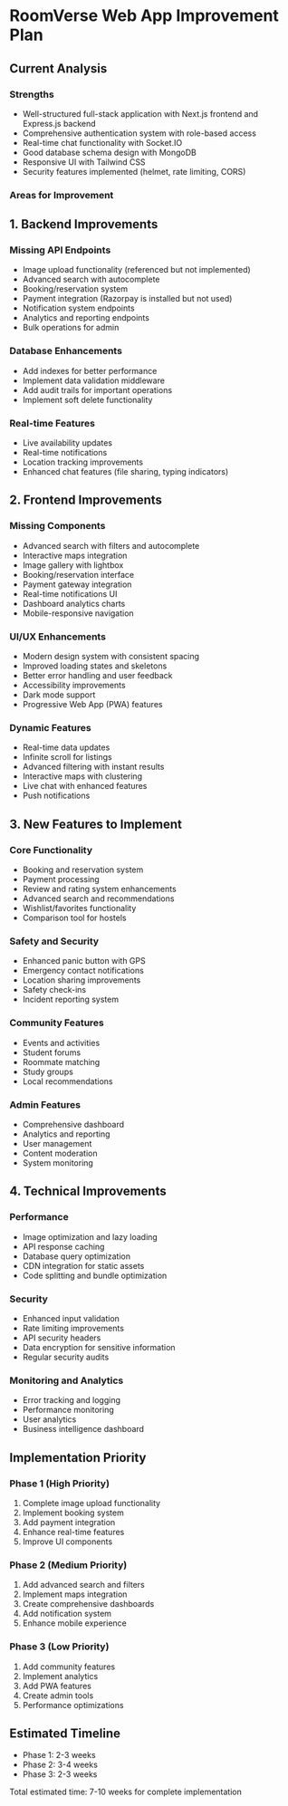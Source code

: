 # RoomVerse Web App Improvement Plan

## Current Analysis

### Strengths
- Well-structured full-stack application with Next.js frontend and Express.js backend
- Comprehensive authentication system with role-based access
- Real-time chat functionality with Socket.IO
- Good database schema design with MongoDB
- Responsive UI with Tailwind CSS
- Security features implemented (helmet, rate limiting, CORS)

### Areas for Improvement

## 1. Backend Improvements

### Missing API Endpoints
- Image upload functionality (referenced but not implemented)
- Advanced search with autocomplete
- Booking/reservation system
- Payment integration (Razorpay is installed but not used)
- Notification system endpoints
- Analytics and reporting endpoints
- Bulk operations for admin

### Database Enhancements
- Add indexes for better performance
- Implement data validation middleware
- Add audit trails for important operations
- Implement soft delete functionality

### Real-time Features
- Live availability updates
- Real-time notifications
- Location tracking improvements
- Enhanced chat features (file sharing, typing indicators)

## 2. Frontend Improvements

### Missing Components
- Advanced search with filters and autocomplete
- Interactive maps integration
- Image gallery with lightbox
- Booking/reservation interface
- Payment gateway integration
- Real-time notifications UI
- Dashboard analytics charts
- Mobile-responsive navigation

### UI/UX Enhancements
- Modern design system with consistent spacing
- Improved loading states and skeletons
- Better error handling and user feedback
- Accessibility improvements
- Dark mode support
- Progressive Web App (PWA) features

### Dynamic Features
- Real-time data updates
- Infinite scroll for listings
- Advanced filtering with instant results
- Interactive maps with clustering
- Live chat with enhanced features
- Push notifications

## 3. New Features to Implement

### Core Functionality
- Booking and reservation system
- Payment processing
- Review and rating system enhancements
- Advanced search and recommendations
- Wishlist/favorites functionality
- Comparison tool for hostels

### Safety and Security
- Enhanced panic button with GPS
- Emergency contact notifications
- Location sharing improvements
- Safety check-ins
- Incident reporting system

### Community Features
- Events and activities
- Student forums
- Roommate matching
- Study groups
- Local recommendations

### Admin Features
- Comprehensive dashboard
- Analytics and reporting
- User management
- Content moderation
- System monitoring

## 4. Technical Improvements

### Performance
- Image optimization and lazy loading
- API response caching
- Database query optimization
- CDN integration for static assets
- Code splitting and bundle optimization

### Security
- Enhanced input validation
- Rate limiting improvements
- API security headers
- Data encryption for sensitive information
- Regular security audits

### Monitoring and Analytics
- Error tracking and logging
- Performance monitoring
- User analytics
- Business intelligence dashboard

## Implementation Priority

### Phase 1 (High Priority)
1. Complete image upload functionality
2. Implement booking system
3. Add payment integration
4. Enhance real-time features
5. Improve UI components

### Phase 2 (Medium Priority)
1. Add advanced search and filters
2. Implement maps integration
3. Create comprehensive dashboards
4. Add notification system
5. Enhance mobile experience

### Phase 3 (Low Priority)
1. Add community features
2. Implement analytics
3. Add PWA features
4. Create admin tools
5. Performance optimizations

## Estimated Timeline
- Phase 1: 2-3 weeks
- Phase 2: 3-4 weeks  
- Phase 3: 2-3 weeks

Total estimated time: 7-10 weeks for complete implementation

